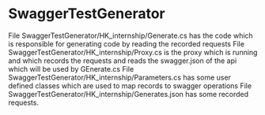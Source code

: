 # SwaggerTestGenerator

File SwaggerTestGenerator/HK_internship/Generate.cs has the code which is responsible for generating code by reading the recorded requests
File SwaggerTestGenerator/HK_internship/Proxy.cs is the proxy which is running and which records the requests and reads the swagger.json of the api which will be used by GEnerate.cs
File SwaggerTestGenerator/HK_internship/Parameters.cs has some user defined classes which are used to map records to swagger operations
File SwaggerTestGenerator/HK_internship/Generates.json has some recorded requests.
